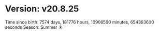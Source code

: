 # Version: v20.8.25
Time since birth: 7574 days, 181776 hours, 10906560 minutes, 654393600 seconds
Season: Summer ☀️
